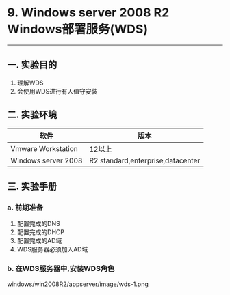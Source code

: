 # 9. Windows server 2008 R2 Windows部署服务(WDS)

---

## 一. 实验目的
1. 理解WDS
2. 会使用WDS进行有人值守安装

## 二. 实验环境

|软件|版本|
|----|----|
|Vmware Workstation| 12以上 |
|Windows server 2008| R2 standard,enterprise,datacenter|

## 三. 实验手册

### a. 前期准备

1. 配置完成的DNS
2. 配置完成的DHCP
2. 配置完成的AD域
3. WDS服务器必须加入AD域

### b. 在WDS服务器中,安装WDS角色

windows/win2008R2/appserver/image/wds-1.png





